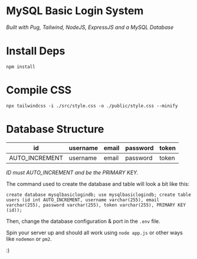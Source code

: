 # MySQL Basic Login System

*Built with Pug, Tailwind, NodeJS, ExpressJS and a MySQL Database*

# Install Deps

`npm install`

# Compile CSS

`npx tailwindcss -i ./src/style.css -o ./public/style.css --minify`

# Database Structure

| id | username | email | password | token |
|----|----------|-------|----------|-------|
| AUTO_INCREMENT | username | email | password | token |

*ID must AUTO_INCREMENT and be the PRIMARY KEY.*

The command used to create the database and table will look a bit like this:

`create database mysqlbasiclogindb; use mysqlbasiclogindb; create table users (id int AUTO_INCREMENT, username varchar(255), email varchar(255), password varchar(255), token varchar(255), PRIMARY KEY (id));`

Then, change the database configuration & port in the `.env` file.

Spin your server up and should all work using `node app.js` or other ways like `nodemon` or `pm2`.

:)